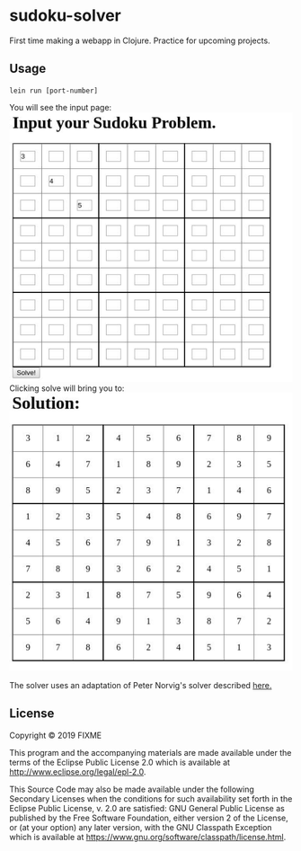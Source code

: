 # sudoku-solver

First time making a webapp in Clojure.
Practice for upcoming projects.

## Usage

```
lein run [port-number]
```
You will see the input page:  
![Input page](./img/input_demo.jpg)  
Clicking solve will bring you to:  
![Output page](./img/output_demo.jpg)  

The solver uses an adaptation of Peter Norvig's solver described [here.](https://norvig.com/sudoku.html)
## License

Copyright © 2019 FIXME

This program and the accompanying materials are made available under the
terms of the Eclipse Public License 2.0 which is available at
http://www.eclipse.org/legal/epl-2.0.

This Source Code may also be made available under the following Secondary
Licenses when the conditions for such availability set forth in the Eclipse
Public License, v. 2.0 are satisfied: GNU General Public License as published by
the Free Software Foundation, either version 2 of the License, or (at your
option) any later version, with the GNU Classpath Exception which is available
at https://www.gnu.org/software/classpath/license.html.

